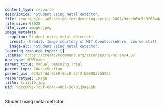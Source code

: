 ```yaml
---
content_type: resource
description: 'Student using metal detector. '
file: /courses/ec-s06-design-for-demining-spring-2007/9dcc069e7c9f664d4061567b110ae26b_trial10.jpg
file_size: 98928
file_type: image/jpeg
image_metadata:
  caption: Student using metal detector.
  credit: 'Credit: Image courtesy of MIT OpenCourseWare, course staff, and students.'
  image-alt: 'Student using metal detector. '
learning_resource_types: []
license: https://creativecommons.org/licenses/by-nc-sa/4.0/
ocw_type: OCWImage
parent_title: Manual Demining Trial
parent_type: CourseSection
parent_uid: 674a24dd-0288-6dc8-72f2-b090037b522b
resourcetype: Image
title: trial10.jpg
uid: 9dcc069e-7c9f-664d-4061-567b110ae26b
---
```

Student using metal detector. 